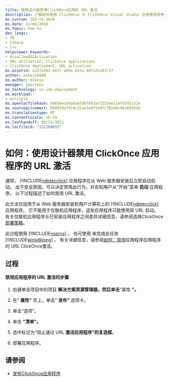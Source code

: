 ```yaml
---
title: 使用设计器禁用ClickOnce应用的 URL 激活
description: 了解如何使用 ClickOnce 为 ClickOnce Visual Studio 应用程序禁用自动启动，以便用户必须从 "开始"菜单。
ms.custom: SEO-VS-2020
ms.date: 11/04/2016
ms.topic: how-to
dev_langs:
- VB
- CSharp
- C++
helpviewer_keywords:
- disallowURLActivation
- URL activation, ClickOnce applications
- ClickOnce deployment, URL activation
ms.assetid: a337a582-e67c-409a-b52e-607cd1a8fc57
author: mikejo5000
ms.author: mikejo
manager: jmartens
ms.technology: vs-ide-deployment
ms.workload:
- multiple
ms.openlocfilehash: b86b9ecd4ada8396f603af2555de11efd7d3c51e
ms.sourcegitcommit: 68897da7d74c31ae1ebf5d47c7b5ddc9b108265b
ms.translationtype: MT
ms.contentlocale: zh-CN
ms.lasthandoff: 08/13/2021
ms.locfileid: "122160655"
---
```

# <a name="how-to-disable-url-activation-of-clickonce-applications-by-using-the-designer"></a>如何：使用设计器禁用 ClickOnce 应用程序的 URL 激活
通常， [!INCLUDE[ndptecclick](../deployment/includes/ndptecclick_md.md)] 应用程序在从 Web 服务器安装后立即自动启动。 出于安全原因，可以决定禁用此行为，并告知用户从"开始"菜单 **启动** 应用程序。 以下过程描述了如何禁用 URL 激活。

 此方法仅适用于从 Web 服务器安装到用户计算机上的 [!INCLUDE[ndptecclick](../deployment/includes/ndptecclick_md.md)] 应用程序。 它不能用于仅联机应用程序，这些应用程序只能使用其 URL 启动。 有关仅联机应用程序与已安装应用程序之间差异详细信息，请参阅选择ClickOnce[部署策略](../deployment/choosing-a-clickonce-deployment-strategy.md)。

 此过程使用 [!INCLUDE[vsprvs](../code-quality/includes/vsprvs_md.md)] 。 也可使用 来完成此任务 [!INCLUDE[winsdklong](../deployment/includes/winsdklong_md.md)] 。 有关详细信息，请参阅[如何：禁用](../deployment/how-to-disable-url-activation-of-clickonce-applications.md)应用程序应用程序的 URL ClickOnce激活。

## <a name="procedure"></a>过程

#### <a name="to-disable-url-activation-for-your-application"></a>禁用应用程序的 URL 激活的步骤

1. 右键单击项目中的项目 **解决方案资源管理器，然后单击**"属性 **"。**

2. 在" **属性"** 页上，单击" **发布"** 选项卡。

3. 单击“选项”。

4. 单击 **"清单"。**

5. 选中标记为"阻止通过 URL **激活应用程序"的复选框**。

6. 部署应用程序。

## <a name="see-also"></a>请参阅
- [发布ClickOnce应用程序](../deployment/publishing-clickonce-applications.md)